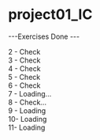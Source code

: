 # project01_IC

---Exercises Done ---

2 - Check <br />
3 - Check <br />
4 - Check <br />
5 - Check <br />
6 - Check <br />
7 - Loading... <br />
8 - Check... <br />
9 - Loading <br />
10- Loading <br />
11- Loading <br />
